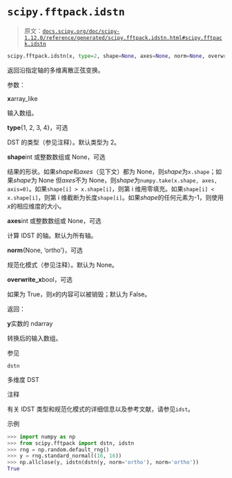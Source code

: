 # `scipy.fftpack.idstn`

> 原文：[`docs.scipy.org/doc/scipy-1.12.0/reference/generated/scipy.fftpack.idstn.html#scipy.fftpack.idstn`](https://docs.scipy.org/doc/scipy-1.12.0/reference/generated/scipy.fftpack.idstn.html#scipy.fftpack.idstn)

```py
scipy.fftpack.idstn(x, type=2, shape=None, axes=None, norm=None, overwrite_x=False)
```

返回沿指定轴的多维离散正弦变换。

参数：

**x**array_like

输入数组。

**type**{1, 2, 3, 4}，可选

DST 的类型（参见注释）。默认类型为 2。

**shape**int 或整数数组或 None，可选

结果的形状。如果*shape*和*axes*（见下文）都为 None，则*shape*为`x.shape`；如果*shape*为 None 但*axes*不为 None，则*shape*为`numpy.take(x.shape, axes, axis=0)`。如果`shape[i] > x.shape[i]`，则第 i 维用零填充。如果`shape[i] < x.shape[i]`，则第 i 维截断为长度`shape[i]`。如果*shape*的任何元素为-1，则使用*x*的相应维度的大小。

**axes**int 或整数数组或 None，可选

计算 IDST 的轴。默认为所有轴。

**norm**{None, ‘ortho’}，可选

规范化模式（参见注释）。默认为 None。

**overwrite_x**bool，可选

如果为 True，则*x*的内容可以被销毁；默认为 False。

返回：

**y**实数的 ndarray

转换后的输入数组。

参见

`dstn`

多维度 DST

注释

有关 IDST 类型和规范化模式的详细信息以及参考文献，请参见`idst`。

示例

```py
>>> import numpy as np
>>> from scipy.fftpack import dstn, idstn
>>> rng = np.random.default_rng()
>>> y = rng.standard_normal((16, 16))
>>> np.allclose(y, idstn(dstn(y, norm='ortho'), norm='ortho'))
True 
```
